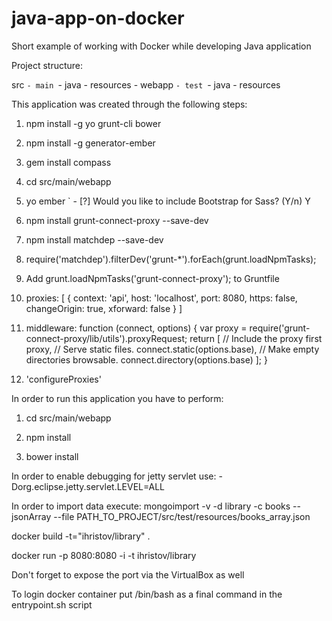 java-app-on-docker
==================

Short example of working with Docker while developing Java application
 
Project structure:

src
 `- main
     `- java
      - resources
      - webapp
 `- test
     `- java
      - resources
      
This application was created through the following steps:


1. npm install -g yo grunt-cli bower

2. npm install -g generator-ember

3. gem install compass

4. cd src/main/webapp

5. yo ember
    ` - [?] Would you like to include Bootstrap for Sass? (Y/n) Y

6. npm install grunt-connect-proxy --save-dev

7. npm install matchdep --save-dev

8. require('matchdep').filterDev('grunt-*').forEach(grunt.loadNpmTasks);

9. Add grunt.loadNpmTasks('grunt-connect-proxy'); to Gruntfile

10. proxies: [
                   {
                       context: 'api',
                       host: 'localhost',
                       port: 8080,
                       https: false,
                       changeOrigin: true,
                       xforward: false
                   }
               ]
               
11. middleware: function (connect, options) {
                var proxy = require('grunt-connect-proxy/lib/utils').proxyRequest;
                return [
                   // Include the proxy first
                   proxy,
                   // Serve static files.
                   connect.static(options.base),
                   // Make empty directories browsable.
                   connect.directory(options.base)
                ];
             } 
             
12. 'configureProxies'
             
In order to run this application you have to perform:

1. cd src/main/webapp

2. npm install

3. bower install

In order to enable debugging for jetty servlet use: -Dorg.eclipse.jetty.servlet.LEVEL=ALL

In order to import data execute: mongoimport -v -d library -c books --jsonArray --file PATH_TO_PROJECT/src/test/resources/books_array.json 

docker build -t="ihristov/library" .

docker run -p 8080:8080 -i -t ihristov/library

Don't forget to expose the port via the VirtualBox as well

To login docker container put /bin/bash as a final command in the entrypoint.sh script
